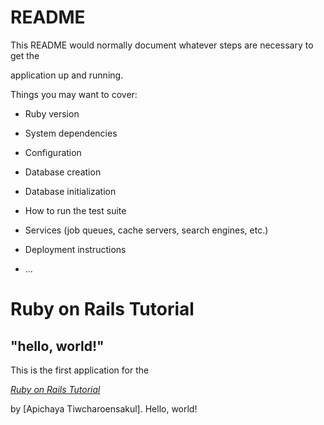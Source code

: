 # README

This README would normally document whatever steps are necessary to get the

application up and running.

Things you may want to cover:

* Ruby version

* System dependencies

* Configuration

* Database creation

* Database initialization

* How to run the test suite

* Services (job queues, cache servers, search engines, etc.)

* Deployment instructions

* ...

# Ruby on Rails Tutorial

## "hello, world!"

This is the first application for the

[*Ruby on Rails Tutorial*](http://www.railstutorial.org/)

by [Apichaya Tiwcharoensakul]. Hello, world!
